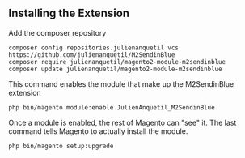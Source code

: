Installing the Extension
--------------------------------------------------

Add the composer repository

    composer config repositories.julienanquetil vcs https://github.com/julienanquetil/M2SendinBlue
    composer require julienanquetil/magento2-module-m2sendinblue
    composer update julienanquetil/magento2-module-m2sendinblue
    
This command enables the  module that make up the M2SendinBlue extension

    php bin/magento module:enable JulienAnquetil_M2SendinBlue
    
Once a module is enabled, the rest of Magento can "see" it. The last command tells Magento to actually install the module.
   
    php bin/magento setup:upgrade
